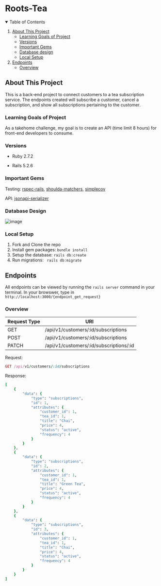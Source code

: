 # Roots-Tea
<details open="open">
  <summary>Table of Contents</summary>
  <ol>
    <li>
      <a href="#about-this-project">About This Project</a>
      <ul>
        <li>
          <a href="#learning-goals-of-project">Learning Goals of Project</a>
        </li>
      </ul>
      <ul>
        <li><a href="#versions">Versions</a></li>
      </ul>
      <ul>
        <li><a href="#important-gems">Important Gems</a></li>
      </ul>
      <ul>
        <li><a href="#database-design">Database design</a></li>
      </ul>
      <ul>
        <li><a href="#local-setup">Local Setup</a></li>
      </ul>
    <li><a href="#endpoints">Endpoints</a>
      <ul>
      <li><a href="#overview">Overview</a></li>
      </ul>
    </li>
  </ol>
</details>
 
## About This Project
This is a back-end project to connect customers to a tea subscription service. The endpoints created will subscribe a customer, cancel a subscription, and show all subscriptions pertaining to the customer.
  
  
### Learning Goals of Project 
As a takehome challenge, my goal is to create an API (time limit 8 hours) for front-end developers to consume.

### Versions

- Ruby 2.7.2

- Rails 5.2.6

### Important Gems
Testing: [rspec-rails](https://github.com/rspec/rspec-rails), [shoulda-matchers](https://github.com/thoughtbot/shoulda-matchers), [simplecov](https://github.com/simplecov-ruby/simplecov)
 
API: [jsonapi-serializer](https://github.com/fotinakis/jsonapi-serializers)

### Database Design
![image](https://user-images.githubusercontent.com/79548116/163052324-f299fdb3-f3b1-4ace-98be-76bec1c941a9.png)

### Local Setup

1. Fork and Clone the repo
2. Install gem packages: `bundle install`
3. Setup the database: `rails db:create`
4. Run migrations: ` rails db:migrate`

## Endpoints 
All endpoints can be viewed by running the `rails server` command in your terminal. In your browswer, type in `http://localhost:3000/{endpoint_get_request}`

### Overview
| Request Type  | URI           |  
| ------------- | ------------- |
| GET  |  /api/v1/customers/:id/subscriptions  |
| POST | /api/v1/customers/:id/subscriptions |
| PATCH | /api/v1/customers/:id/subscriptions/:id | 

Request: 
```ruby 
GET /api/v1/customers/:id/subscriptions
``` 

Response: 
```ruby 
[
    {
        "data": {
            "type": "subscriptions",
            "id": 1,
            "attributes": {
                "customer_id": 1,
                "tea_id": 1,
                "title": "Chai",
                "price": 4,
                "status": "active",
                "frequency": 4
            }
        }
    },
    {
        "data": {
            "type": "subscriptions",
            "id": 2,
            "attributes": {
                "customer_id": 1,
                "tea_id": 1,
                "title": "Green Tea",
                "price": 4,
                "status": "active",
                "frequency": 4
            }
        }
    },
    {
        "data": {
            "type": "subscriptions",
            "id": 3,
            "attributes": {
                "customer_id": 1,
                "tea_id": 1,
                "title": "Chai",
                "price": 4,
                "status": "active",
                "frequency": 4
            }
        }
    }
]
```
